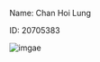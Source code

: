 Name: Chan Hoi Lung

ID: 20705383

![imgae](file:///Users/oscar/Desktop/Screenshot%202021-09-14%20at%2010.36.53%20PM.png)